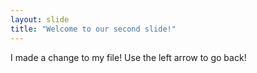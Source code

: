 ```yaml
---
layout: slide
title: "Welcome to our second slide!"
---
```

I made a change to my file!
Use the left arrow to go back!
